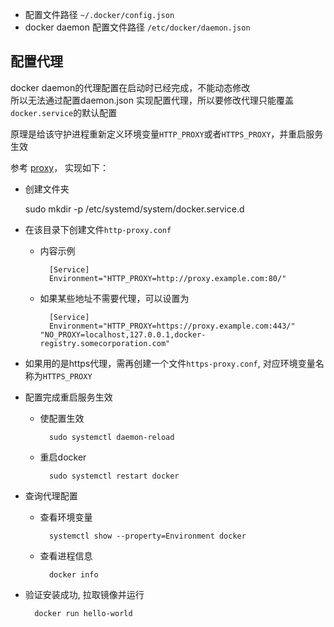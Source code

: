 - 配置文件路径
    `~/.docker/config.json`
- docker daemon 配置文件路径
    `/etc/docker/daemon.json`

## 配置代理
docker daemon的代理配置在启动时已经完成，不能动态修改  
所以无法通过配置daemon.json 实现配置代理，所以要修改代理只能覆盖`docker.service`的默认配置

原理是给该守护进程重新定义环境变量`HTTP_PROXY`或者`HTTPS_PROXY`，并重启服务生效

参考 [proxy](https://docs.docker.com/config/daemon/systemd/#httphttps-proxy)， 实现如下： 
- 创建文件夹

    sudo mkdir -p /etc/systemd/system/docker.service.d
- 在该目录下创建文件`http-proxy.conf`  
    - 内容示例
                
            [Service]
            Environment="HTTP_PROXY=http://proxy.example.com:80/"
    - 如果某些地址不需要代理，可以设置为

            [Service]    
            Environment="HTTP_PROXY=https://proxy.example.com:443/" "NO_PROXY=localhost,127.0.0.1,docker-registry.somecorporation.com"

- 如果用的是https代理，需再创建一个文件`https-proxy.conf`, 对应环境变量名称为`HTTPS_PROXY`
<!-- 参考[network-proxy](https://docs.docker.com/network/proxy/#configure-the-docker-client) -->

- 配置完成重启服务生效
    - 使配置生效
                
            sudo systemctl daemon-reload
    - 重启docker
                
            sudo systemctl restart docker
- 查询代理配置
    - 查看环境变量

            systemctl show --property=Environment docker
    - 查看进程信息

            docker info

- 验证安装成功, 拉取镜像并运行

        docker run hello-world